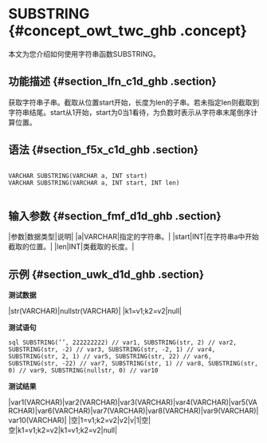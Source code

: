 # SUBSTRING {#concept_owt_twc_ghb .concept}

本文为您介绍如何使用字符串函数SUBSTRING。

## 功能描述 {#section_lfn_c1d_ghb .section}

获取字符串子串。截取从位置start开始，长度为len的子串。若未指定len则截取到字符串结尾。start从1开始，start为0当1看待，为负数时表示从字符串末尾倒序计算位置。

## 语法 {#section_f5x_c1d_ghb .section}

```

VARCHAR SUBSTRING(VARCHAR a, INT start)
VARCHAR SUBSTRING(VARCHAR a, INT start, INT len)


```

## 输入参数 {#section_fmf_d1d_ghb .section}

|参数|数据类型|说明|
|a|VARCHAR|指定的字符串。|
|start|INT|在字符串a中开始截取的位置。|
|len|INT|类截取的长度。|

## 示例 {#section_uwk_d1d_ghb .section}

**测试数据**

|str\(VARCHAR\)|nullstr\(VARCHAR\)|
|k1=v1;k2=v2|null|

**测试语句**

```
sql SUBSTRING(’’, 222222222) // var1, SUBSTRING(str, 2) // var2, SUBSTRING(str, -2) // var3, SUBSTRING(str, -2, 1) // var4, SUBSTRING(str, 2, 1) // var5, SUBSTRING(str, 22) // var6, SUBSTRING(str, -22) // var7, SUBSTRING(str, 1) // var8, SUBSTRING(str, 0) // var9, SUBSTRING(nullstr, 0) // var10
```

**测试结果**

|var1\(VARCHAR\)|var2\(VARCHAR\)|var3\(VARCHAR\)|var4\(VARCHAR\)|var5\(VARCHAR\)|var6\(VARCHAR\)|var7\(VARCHAR\)|var8\(VARCHAR\)|var9\(VARCHAR\)|var10\(VARCHAR\)|
|空|1=v1;k2=v2|v2|v|1|空|空|k1=v1;k2=v2|k1=v1;k2=v2|null|

